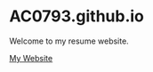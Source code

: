 # AC0793.github.io
<p>
Welcome to my resume website.
<p>
<a href=http://ac0793.github.io/> My Website </a>
</p>
</p>
